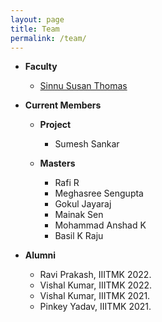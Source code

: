 ```yaml
---
layout: page
title: Team
permalink: /team/
---
```

* **Faculty**
  <br/>
  * [Sinnu Susan Thomas](https://sinnuthomas.github.io/bio/)

* **Current Members**
  <br/>
  * **Project**
    <br/>
    * Sumesh Sankar

  * **Masters**
    <br/>
    * Rafi R
    * Meghasree Sengupta
    * Gokul Jayaraj
    * Mainak Sen
    * Mohammad Anshad K
    * Basil K Raju
    
* **Alumni**
  <br/>  
  * Ravi Prakash, IIITMK 2022.
  * Vishal Kumar, IIITMK 2022.
  * Vishal Kumar, IIITMK 2021.
  * Pinkey Yadav, IIITMK 2021. 
